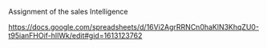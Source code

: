 Assignment of the sales Intelligence

https://docs.google.com/spreadsheets/d/16Vi2AgrRRNCn0haKlN3KhqZU0-t95ianFHOif-hIlWk/edit#gid=1613123762
